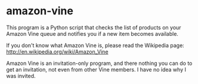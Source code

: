 amazon-vine
===========

This program is a Python script that checks the list of products on your Amazon Vine queue and notifies you if a new item becomes available.

If you don't know what Amazon Vine is, please read the Wikipedia page: http://en.wikipedia.org/wiki/Amazon_Vine

Amazon Vine is an invitation-only program, and there nothing you can do to get an invitation, not even from other Vine members.  I have no idea why I was invited.
